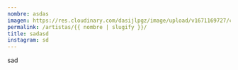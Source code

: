 ```yaml
---
nombre: asdas
imagen: https://res.cloudinary.com/dasijlpgz/image/upload/v1671169727/cld-sample-5.jpg
permalink: /artistas/{{ nombre | slugify }}/
title: sadasd
instagram: sd
---
```

sad